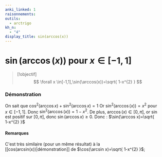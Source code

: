 ```yaml
---
anki_linked: 1
raisonnements:
outils:
  - arctrigo
kh_n:
  - "4"
display_title: sin(arccos(x))
---
```

# $\sin(\arccos(x))$ pour $x \in [-1,1]$

> [!objectif]
> $$
> \forall x \in[-1,1],\sin(\arccos(x))=\sqrt{ 1-x^{2} }
> $$
### Démonstration

On sait que $\cos ^{2}(\arccos x)+\sin ^{2}(\arccos x)=1$
Or $\sin ^{2}(\arccos(x))=x^{2}$ pour $x \in[-1,1]$.
Donc $\sin ^{2}(\arccos(x))=1-x^{2}$.
De plus, $\arccos(x)\in \left[ 0, \pi \right]$, or $\sin$ est positif sur $\left[ 0, \pi \right]$, donc $\sin(\arccos x)\geq0$.
Donc : $\sin(\arccos x)=\sqrt{ 1-x^{2} }$

#### Remarques

C'est très similaire (pour un même résultat) à la [[cos(arcsin(x))|démonstration]] de $\cos(\arcsin x)=\sqrt{ 1-x^{2} }$;
